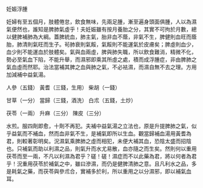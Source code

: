 妊娠浮腫

妊婦有至五個月，肢體倦怠，飲食無味，先兩足腫，漸至遍身頭面俱腫，人以為濕氣便然也，誰知是脾肺氣虛乎！夫妊娠雖有按月養胎之分，其實不可拘於月數，總以健脾補肺為大綱。蓋脾統血，肺主氣，胎非血不蔭，非氣不生，脾健則血旺而蔭胎，肺清則氣旺而生子。茍肺衰則氣餒，氣餒則不能運氣於皮膚矣；脾虛則血少，血少則不能運血於肢體矣。氣與血兩虛，脾與肺失職，所以飲食難消，精微不化，勢必至氣血下陷，不能升舉，而濕邪即乘其所虛之處，積而成浮腫症，非由脾肺之氣血虛而然耶。治法當補其脾之血與肺之氣，不必袪濕，而濕自無不去之理。方用加減補中益氣湯。 

人參（五錢） 黃耆（三錢，生用） 柴胡（一錢） 

甘草（一分） 當歸（三錢，酒洗） 白朮（五錢，土炒） 

茯苓（一兩） 升麻（三分） 陳皮（三分） 

水煎。服四劑即愈，十劑不再犯。夫補中益氣湯之立法也，原是升提脾肺之氣，似乎益氣而不補血，然而血非氣不生，是補氣即所以生血。觀當歸補血湯用黃耆為君，則較著彰明矣。況濕氣乘脾肺之虛而相犯，未便大補其血，恐陰太盛而招陰也。只補氣而助以利濕之品，則氣升而水尤易散，血亦隨之而生矣。然則何以重用茯苓而至一兩，不凡以利濕為君乎？磋！磋！濕症而不以此藥為君，將以何者為君乎！況重用茯苓於補氣之中，雖曰滲濕，而仍是健脾清肺之意。且凡利水之品，多是耗氣之藥，而茯苓與參朮合，實補多於利，所以重用之以分濕邪，即以補氣血耳。 

